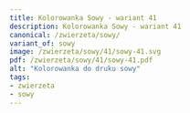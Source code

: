 ```yaml
---
title: Kolorowanka Sowy - wariant 41
description: Kolorowanka Sowy - wariant 41
canonical: /zwierzeta/sowy/
variant_of: sowy
image: /zwierzeta/sowy/41/sowy-41.svg
pdf: /zwierzeta/sowy/41/sowy-41.pdf
alt: "Kolorowanka do druku sowy"
tags:
- zwierzeta
- sowy
---
```

